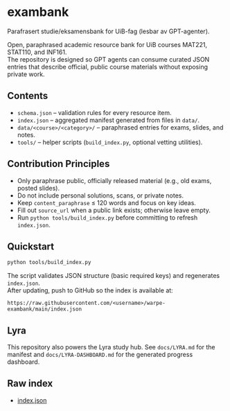 # exambank

Parafrasert studie/eksamensbank for UiB-fag (lesbar av GPT-agenter).

Open, paraphrased academic resource bank for UiB courses MAT221, STAT110, and INF161.  
The repository is designed so GPT agents can consume curated JSON entries that describe official, public course materials without exposing private work.

## Contents

- `schema.json` – validation rules for every resource item.
- `index.json` – aggregated manifest generated from files in `data/`.
- `data/<course>/<category>/` – paraphrased entries for exams, slides, and notes.
- `tools/` – helper scripts (`build_index.py`, optional vetting utilities).

## Contribution Principles

- Only paraphrase public, officially released material (e.g., old exams, posted slides).
- Do not include personal solutions, scans, or private notes.
- Keep `content_paraphrase` ≤ 120 words and focus on key ideas.
- Fill out `source_url` when a public link exists; otherwise leave empty.
- Run `python tools/build_index.py` before committing to refresh `index.json`.

## Quickstart

```bash
python tools/build_index.py
```

The script validates JSON structure (basic required keys) and regenerates `index.json`.  
After updating, push to GitHub so the index is available at:

```
https://raw.githubusercontent.com/<username>/warpe-exambank/main/index.json
```

## Lyra

This repository also powers the Lyra study hub. See `docs/LYRA.md` for the manifest and `docs/LYRA-DASHBOARD.md` for the generated progress dashboard.

## Raw index

- [index.json](./index.json)
